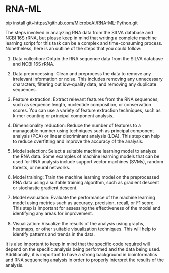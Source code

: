 # RNA-ML

pip install git+https://github.com/MicrobeAI/RNA-ML-Python.git


The steps involved in analyzing RNA data from the SILVA database and NCBI 16S rRNA, but please keep in mind that writing a complete machine learning script for this task can be a complex and time-consuming process. Nonetheless, here is an outline of the steps that you could follow:

1. Data collection: Obtain the RNA sequence data from the SILVA database and NCBI 16S rRNA.

2. Data preprocessing: Clean and preprocess the data to remove any irrelevant information or noise. This includes removing any unnecessary characters, filtering out low-quality data, and removing any duplicate sequences.

3. Feature extraction: Extract relevant features from the RNA sequences, such as sequence length, nucleotide composition, or conservation scores. You can use a variety of feature extraction techniques, such as k-mer counting or principal component analysis.

4. Dimensionality reduction: Reduce the number of features to a manageable number using techniques such as principal component analysis (PCA) or linear discriminant analysis (LDA). This step can help to reduce overfitting and improve the accuracy of the analysis.

5. Model selection: Select a suitable machine learning model to analyze the RNA data. Some examples of machine learning models that can be used for RNA analysis include support vector machines (SVMs), random forests, or neural networks.

6. Model training: Train the machine learning model on the preprocessed RNA data using a suitable training algorithm, such as gradient descent or stochastic gradient descent.

7. Model evaluation: Evaluate the performance of the machine learning model using metrics such as accuracy, precision, recall, or F1 score. This step is important for assessing the effectiveness of the model and identifying any areas for improvement.

8. Visualization: Visualize the results of the analysis using graphs, heatmaps, or other suitable visualization techniques. This will help to identify patterns and trends in the data.

It is also important to keep in mind that the specific code required will depend on the specific analysis being performed and the data being used. Additionally, it is important to have a strong background in bioinformatics and RNA sequencing analysis in order to properly interpret the results of the analysis.
